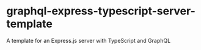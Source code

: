 # graphql-express-typescript-server-template
A template for an Express.js server with TypeScript and GraphQL

